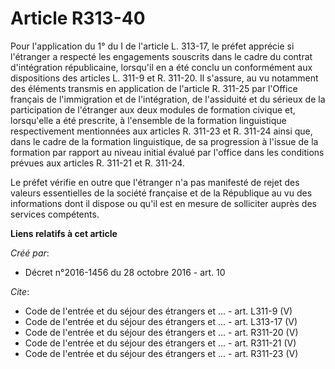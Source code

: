 # Article R313-40

Pour l'application du 1° du I de l'article L. 313-17, le préfet apprécie si l'étranger a respecté les engagements souscrits
dans le cadre du contrat d'intégration républicaine, lorsqu'il en a été conclu un conformément aux dispositions des articles
L. 311-9 et R. 311-20. Il s'assure, au vu notamment des éléments transmis en application de l'article R. 311-25 par l'Office
français de l'immigration et de l'intégration, de l'assiduité et du sérieux de la participation de l'étranger aux deux
modules de formation civique et, lorsqu'elle a été prescrite, à l'ensemble de la formation linguistique respectivement
mentionnées aux articles R. 311-23 et R. 311-24 ainsi que, dans le cadre de la formation linguistique, de sa progression à
l'issue de la formation par rapport au niveau initial évalué par l'office dans les conditions prévues aux articles R. 311-21
et R. 311-24. 

Le préfet vérifie en outre que l'étranger n'a pas manifesté de rejet des valeurs essentielles de la société française et de
la République au vu des informations dont il dispose ou qu'il est en mesure de solliciter auprès des services compétents.

**Liens relatifs à cet article**

_Créé par_:

  - Décret n°2016-1456 du 28 octobre 2016 - art. 10

_Cite_:

  - Code de l'entrée et du séjour des étrangers et ... - art. L311-9 (V)
  - Code de l'entrée et du séjour des étrangers et ... - art. L313-17 (V)
  - Code de l'entrée et du séjour des étrangers et ... - art. R311-20 (V)
  - Code de l'entrée et du séjour des étrangers et ... - art. R311-21 (V)
  - Code de l'entrée et du séjour des étrangers et ... - art. R311-23 (V)
